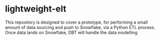 # lightweight-elt
This repository is designed to cover a prototype, for performing a small amount of data sourcing and push to Snowflake, via a Python ETL process. Once data lands on Snowflake, DBT will handle the data modelling
